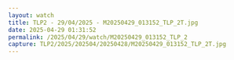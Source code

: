 ```yaml
---
layout: watch
title: TLP2 - 29/04/2025 - M20250429_013152_TLP_2T.jpg
date: 2025-04-29 01:31:52
permalink: /2025/04/29/watch/M20250429_013152_TLP_2
capture: TLP2/2025/202504/20250428/M20250429_013152_TLP_2T.jpg
---
```


